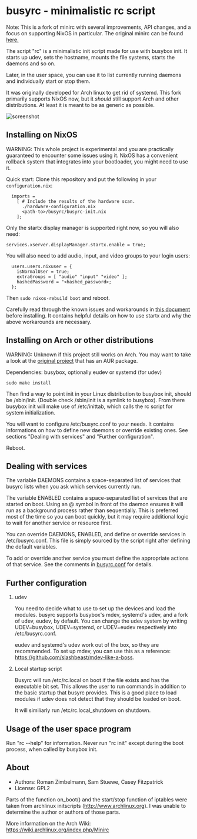 busyrc - minimalistic rc script
===============================

Note: This is a fork of minirc with several improvements, API changes, and
a focus on supporting NixOS in particular.
The original minirc can be found [here.](https://github.com/hut/minirc)

The script "rc" is a minimalistic init script made for use with busybox init.
It starts up udev, sets the hostname, mounts the file systems, starts the
daemons and so on.

Later, in the user space, you can use it to list currently running daemons and
individually start or stop them.

It was originally developed for Arch linux to get rid of systemd.
This fork primarily supports NixOS now, but it *should* still support Arch
and other distributions. At least it is meant to be as generic as possible.

![screenshot](screenshot.png)


Installing on NixOS
-------------------

WARNING: This whole project is experimental and you are practically
guaranteed to encounter some issues using it. NixOS has a convenient rollback
system that integrates into your bootloader, you might need to use it.

Quick start:
Clone this repository and put the following in your `configuration.nix`:

```
  imports =
    [ # Include the results of the hardware scan.
      ./hardware-configuration.nix
      <path-to>/busyrc/busyrc-init.nix
    ];
```

Only the startx display manager is supported right now, so you will also need:
```
services.xserver.displayManager.startx.enable = true;
```

You will also need to add audio, input, and video groups to your login users:
```
  users.users.nixuser = {
    isNormalUser = true;
    extraGroups = [ "audio" "input" "video" ];
    hashedPassword = "<hashed_password>;
  };
```

Then `sudo nixos-rebuild boot` and reboot.

Carefully read through the known issues and workarounds in
[this document](NixOS.md) before installing. It contains helpful details on how 
to use startx and why the above workarounds are necessary.

Installing on Arch or other distributions
-----------------------------------------

WARNING: Unknown if this project still works on Arch. You may want to take a
look at the [original project](https://github.com/hut/minirc) that has an AUR
package.

Dependencies: busybox, optionally eudev or systemd (for udev)

```
sudo make install
```

Then find a way to point init in your Linux distribution to busybox init, should
be /sbin/init. (Double check /sbin/init is a symlink to busybox).
From there busybox init will make use of /etc/inittab, which calls the rc script
for system initialization.

You will want to configure /etc/busyrc.conf to your needs. It contains
informations on how to define new daemons or override existing ones.
See sections "Dealing with services" and "Further configuration".

Reboot.

Dealing with services
---------------------

The variable DAEMONS contains a space-separated list of services that busyrc
lists when you ask which services currently run.

The variable ENABLED contains a space-separated list of services that are
started on boot. Using an @ symbol in front of the daemon ensures it will run
as a background process rather than sequentially. This is preferred most of the
time so you can boot quickly, but it may require additional logic to wait for
another service or resource first.

You can override DAEMONS, ENABLED, and define or override services in
/etc/busyrc.conf.  This file is simply sourced by the script right after 
defining the default variables.

To add or override another service you must define the appropriate actions of 
that service. See the comments in [busyrc.conf](busyrc.conf) for details.

Further configuration
---------------------

1. udev

   You need to decide what to use to set up the devices and load the modules.
   busyrc supports busybox's mdev, systemd's udev, and a fork of udev, eudev,
   by default.  You can change the udev system by writing UDEV=busybox,
   UDEV=systemd, or UDEV=eudev respectively into /etc/busyrc.conf.

   eudev and systemd's udev work out of the box, so they are recommended.  To
   set up mdev, you can use this as a reference:
   https://github.com/slashbeast/mdev-like-a-boss.

2. Local startup script

   Busyrc will run /etc/rc.local on boot if the file exists and has the
   executable bit set. This allows the user to run commands in addition to the
   basic startup that busyrc provides. This is a good place to load modules if
   udev does not detect that they should be loaded on boot.
   
   It will similiarly run /etc/rc.local_shutdown on shutdown.


Usage of the user space program
-------------------------------

Run "rc --help" for information.  Never run "rc init" except during the boot
process, when called by busybox init.

About
-----

* Authors: Roman Zimbelmann, Sam Stuewe, Casey Fitzpatrick
* License: GPL2

Parts of the function on_boot() and the start/stop function of iptables were
taken from archlinux initscripts (http://www.archlinux.org).  I was unable to
determine the author or authors of those parts.

More information on the Arch Wiki: https://wiki.archlinux.org/index.php/Minirc
